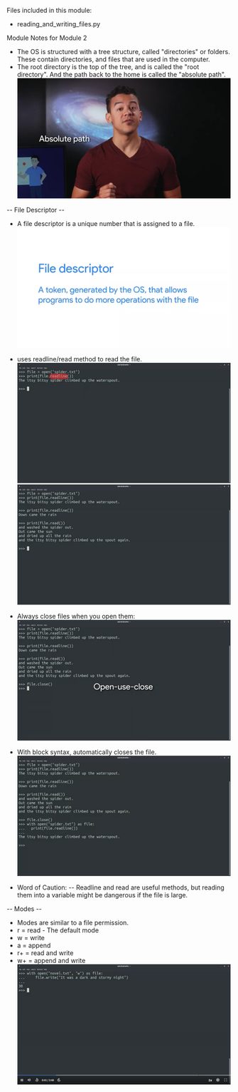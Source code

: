 Files included in this module:
- reading_and_writing_files.py

Module Notes for Module 2

- The OS is structured with a tree structure, called "directories" or folders. These contain directories,
and files that are used in the computer.
- The root directory is the top of the tree, and is called the "root directory". And the path back to the home
is called the "absolute path".
![absolute path](<pngs/Screenshot (442).png>)

-- File Descriptor --
- A file descriptor is a unique number that is assigned to a file.
![File Descriptor](<pngs/Screenshot (453).png>)
- uses readline/read method to read the file.
![readline method](<pngs/Screenshot (454).png>)
![read method](<pngs/Screenshot (456).png>)

- Always close files when you open them:
![open-close method](<pngs/Screenshot (457).png>)
- With block syntax, automatically closes the file.
![with method in opening file](<pngs/Screenshot (458).png>)

- Word of Caution:
-- Readline and read are useful methods, but reading them into a variable might be dangerous if the file is large.

-- Modes --
- Modes are similar to a file permission.
- r = read - The default mode
- w = write
- a = append
- r+ = read and write
- w+ = append and write
![Write mode](<pngs/Screenshot (469).png>)

